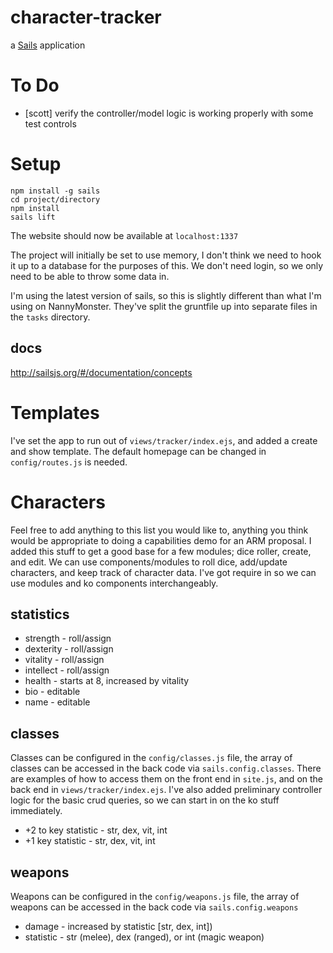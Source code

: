 # character-tracker

a [Sails](http://sailsjs.org) application

# To Do

* [scott] verify the controller/model logic is working properly with some test controls

# Setup

	npm install -g sails
	cd project/directory
	npm install
	sails lift

The website should now be available at `localhost:1337`

The project will initially be set to use memory, I don't think we need to hook it up to a database for the purposes of this. We don't need login, so we only need to be able to throw some data in.

I'm using the latest version of sails, so this is slightly different than what I'm using on NannyMonster. They've split the gruntfile up into separate files in the `tasks` directory.

## docs

http://sailsjs.org/#/documentation/concepts

# Templates

I've set the app to run out of `views/tracker/index.ejs`, and added a create and show template. The default homepage can be changed in `config/routes.js` is needed.

# Characters

Feel free to add anything to this list you would like to, anything you think would be appropriate to doing a capabilities demo for an ARM proposal. I added this stuff to get a good base for a few modules; dice roller, create, and edit. We can use components/modules to roll dice, add/update characters, and keep track of character data. I've got require in so we can use modules and ko components interchangeably.

## statistics 

* strength - roll/assign
* dexterity - roll/assign
* vitality - roll/assign
* intellect - roll/assign
* health - starts at 8, increased by vitality
* bio - editable
* name - editable

## classes

Classes can be configured in the `config/classes.js` file, the array of classes can be accessed in the back code via `sails.config.classes`. There are examples of how to access them on the front end in `site.js`, and on the back end in `views/tracker/index.ejs`. I've also added preliminary controller logic for the basic crud queries, so we can start in on the ko stuff immediately.

* +2 to key statistic - str, dex, vit, int
* +1 key statistic - str, dex, vit, int

## weapons

Weapons can be configured in the `config/weapons.js` file, the array of weapons can be accessed in the back code via `sails.config.weapons`

* damage - increased by statistic [str, dex, int])
* statistic - str (melee), dex (ranged), or int (magic weapon)
